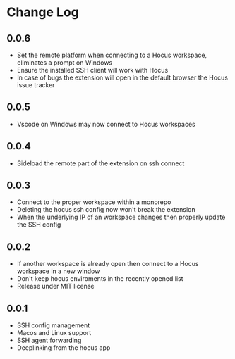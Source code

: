 # Change Log

## 0.0.6

- Set the remote platform when connecting to a Hocus workspace, eliminates a prompt on Windows
- Ensure the installed SSH client will work with Hocus
- In case of bugs the extension will open in the default browser the Hocus issue tracker

## 0.0.5

- Vscode on Windows may now connect to Hocus workspaces

## 0.0.4

- Sideload the remote part of the extension on ssh connect

## 0.0.3

- Connect to the proper workspace within a monorepo
- Deleting the hocus ssh config now won't break the extension
- When the underlying IP of an workspace changes then properly update the SSH config

## 0.0.2

- If another workspace is already open then connect to a Hocus workspace in a new window
- Don't keep hocus enviroments in the recently opened list
- Release under MIT license

## 0.0.1

- SSH config management
- Macos and Linux support
- SSH agent forwarding
- Deeplinking from the hocus app
